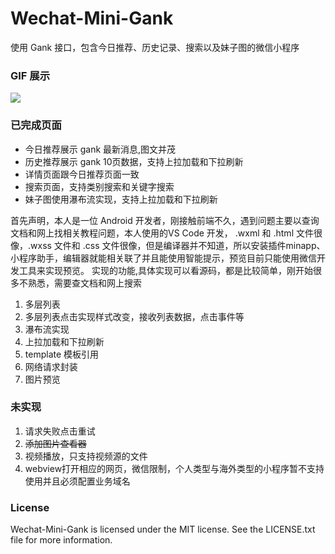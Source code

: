# Wechat-Mini-Gank
使用 Gank 接口，包含今日推荐、历史记录、搜索以及妹子图的微信小程序

### GIF 展示
![](https://github.com/wvisible/Wechat-Mini-Gank/blob/master/gif/demonstrate.gif)
### 已完成页面
- 今日推荐展示 gank 最新消息,图文并茂
- 历史推荐展示 gank 10页数据，支持上拉加载和下拉刷新
- 详情页面跟今日推荐页面一致
- 搜索页面，支持类别搜索和关键字搜索
- 妹子图使用瀑布流实现，支持上拉加载和下拉刷新

首先声明，本人是一位 Android 开发者，刚接触前端不久，遇到问题主要以查询文档和网上找相关教程问题，本人使用的VS Code 开发， .wxml 和 .html 文件很像，.wxss 文件和 .css 文件很像，但是编译器并不知道，所以安装插件minapp、小程序助手，编辑器就能相关联了并且能使用智能提示，预览目前只能使用微信开发工具来实现预览。
实现的功能,具体实现可以看源码，都是比较简单，刚开始很多不熟悉，需要查文档和网上搜索
1. 多层列表
2. 多层列表点击实现样式改变，接收列表数据，点击事件等
3. 瀑布流实现
4. 上拉加载和下拉刷新
5. template 模板引用
6. 网络请求封装   
7. 图片预览

### 未实现
1. 请求失败点击重试
2. ~~添加图片查看器~~
3. 视频播放，只支持视频源的文件
4. webview打开相应的网页，微信限制，个人类型与海外类型的小程序暂不支持使用并且必须配置业务域名

### License
Wechat-Mini-Gank is licensed under the MIT license. See the LICENSE.txt file for more information.
